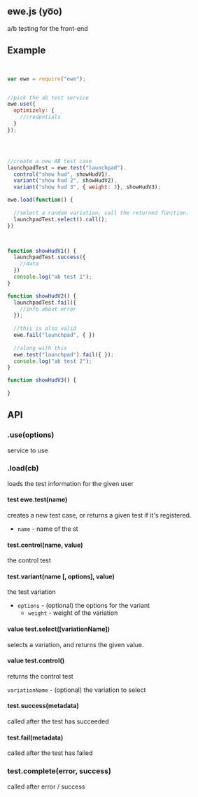 ## ewe.js (yo͞o)


a/b testing for the front-end


## Example

```javascript


var ewe = require("ewe");


//pick the ab test service
ewe.use({
  optimizely: {
    //credentials
  }
});




//create a new AB test case
launchpadTest = ewe.test("launchpad").
  control("show hud", showHudV1).
  variant("show hud 2", showHudV2).
  variant("show hud 3", { weight: 3}, showHudV3);

ewe.load(function() {
  
  //select a random variation, call the returned function.
  launchpadTest.select().call();
})



function showHudV1() {
  launchpadTest.success({
    //data
  })
  console.log("ab test 1");
}

function showHudV2() {
  launchpadTest.fail({
    //info about error
  });
    
  //this is also valid
  ewe.fail("launchpad", { })
  
  //along with this
  ewe.test("launchpad").fail({ });
  console.log("ab test 2");
}

function showHudV3() {
  
}

```



## API

### .use(options)

service to use

### .load(cb)

loads the test information for the given user

#### test ewe.test(name) 

creates a new test case, or returns a given test if it's registered.

- `name` - name of the st

#### test.control(name, value)

the control test

#### test.variant(name [, options], value)

the test variation

- `options` - (optional) the options for the variant
  - `weight` - weight of the variation



#### value test.select([variationName])

selects a variation, and returns the given value.

#### value test.control()

returns the control test

`variationName` - (optional) the variation to select




#### test.success(metadata)

called after the test has succeeded

#### test.fail(metadata)

called after the test has failed

### test.complete(error, success)

called after error / success






